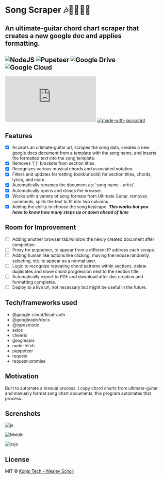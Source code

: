 # Song Scraper 🎶🎵🎸🎹📄

## An ultimate-guitar chord chart scraper that creates a new google doc and applies formatting.

![NodeJS](https://img.shields.io/badge/node.js-6DA55F?style=for-the-badge&logo=node.js&logoColor=white)
![Pupeteer](https://img.shields.io/badge/Puppeteer-40B5A4?style=for-the-badge&logo=Puppeteer&logoColor=white)
![Google Drive](https://img.shields.io/badge/Google%20Drive-4285F4?style=for-the-badge&logo=googledrive&logoColor=white)
![Google Cloud](https://img.shields.io/badge/GoogleCloud-%234285F4.svg?style=for-the-badge&logo=google-cloud&logoColor=white)
-
[![GitHub license](https://badgen.net/github/license/Naereen/Strapdown.js)](https://github.com/Naereen/StrapDown.js/blob/master/LICENSE)
[![made-with-javascript](https://img.shields.io/badge/Made%20with-JavaScript-1f425f.svg)](https://www.javascript.com)

## Features

- [x] Accepts an ultimate-guitar url, scrapes the song data, creates a new google docs document from a template with the song name, and inserts the formatted text into the song template.
- [x] Removes '[ ]' brackets from section titles.
- [x] Recognizes various musical chords and associated notation.
- [x] Filters and updates formatting (bold/unbold) for section titles, chords, lyrics, and more.
- [x] Automatically renames the document as: 'song name - artist'.
- [x] Automatically opens and closes the browser.
- [x] Works with a variety of song formats from Ultimate Guitar, removes comments, splits the text to fit into two columns.
- [x] Adding the ability to choose the song key/capo. ***This works but you have to know how many steps up or down ahead of time***

## Room for Improvement

- [ ] Adding another browser tab/window the newly created document after completion.
- [ ] Proxy for puppeteer, to appear from a different IP address each scrape.
- [ ] Adding human like actions like clicking, moving the mouse randomly, selecting, etc. to appear as a normal user.
- [ ] Logic to recognize repeating chord patterns within sections, delete duplicates and move chord progression next to the section title.
- [ ] Automatically export to PDF and download after doc creation and formatting completes.
- [ ] Deploy to a live url, not necessary but might be useful in the future.

## Tech/frameworks used

 - @google-cloud/local-auth
 - @googleapis/docs
 - @types/node
 - axios
 - cheerio
 - googleapis
 - node-fetch
 - puppeteer
 - request
 - request-promise

## Motivation

Built to automate a manual process. I copy chord charts from ultimate-guitar and manually format song chart documents, this program automates that process.

## Screnshots

![je](https://user-images.githubusercontent.com/46323883/235279813-59508b30-e894-4488-b88e-c9ed06468d63.png)

![Middle](https://user-images.githubusercontent.com/46323883/235279818-5345229f-90d0-4423-b4e1-f601b8081260.png)

![ssje](https://user-images.githubusercontent.com/46323883/235279875-9a96ad1f-c4a7-4e3e-8eb7-eaf6f65d85dc.png)

## License

MIT © [Konjo Tech - Wesley Scholl](2023)

